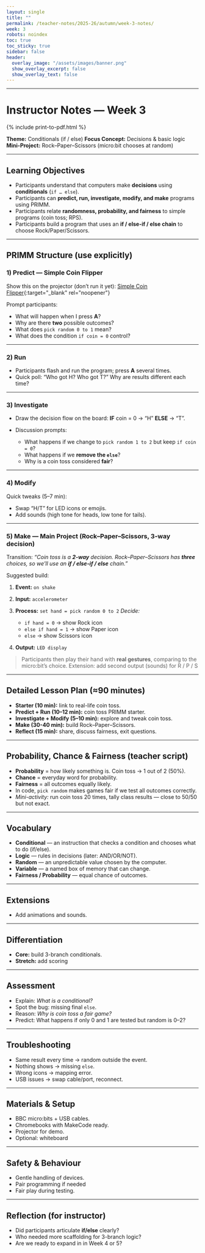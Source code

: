 ```yaml
---
layout: single
title: ""
permalink: /teacher-notes/2025-26/autumn/week-3-notes/
week: 3
robots: noindex
toc: true
toc_sticky: true
sidebar: false
header:
  overlay_image: "/assets/images/banner.png"
  show_overlay_excerpt: false
  show_overlay_text: false
---
```


--------------------------

# Instructor Notes — Week 3

{% include print-to-pdf.html %}

**Theme:** Conditionals (if / else)
**Focus Concept:** Decisions & basic logic
**Mini-Project:** Rock–Paper–Scissors (micro:bit chooses at random)

---

## Learning Objectives

* Participants understand that computers make **decisions** using **conditionals** (`if … else`).
* Participants can **predict, run, investigate, modify, and make** programs using PRIMM.
* Participants relate **randomness, probability, and fairness** to simple programs (coin toss; RPS).
* Participants build a program that uses an **if / else-if / else chain** to choose Rock/Paper/Scissors.

---

## PRIMM Structure (use explicitly)

### 1) Predict — Simple Coin Flipper

Show this on the projector (don’t run it yet): [Simple Coin Flipper](https://makecode.microbit.org/S39804-79642-83776-27829){:target="_blank" rel="noopener"}

Prompt participants:

* What will happen when I press **A**?
* Why are there **two** possible outcomes?
* What does `pick random 0 to 1` mean?
* What does the condition `if coin = 0` control?

---

### 2) Run

* Participants flash and run the program; press **A** several times.
* Quick poll: “Who got H? Who got T?” Why are results different each time?

---

### 3) Investigate

* Draw the decision flow on the board:
  **IF** coin = 0 → “H” **ELSE** → “T”.

* Discussion prompts:
  * What happens if we change to `pick random 1 to 2` but keep `if coin = 0`?
  * What happens if we **remove the `else`**?
  * Why is a coin toss considered **fair**?

---

### 4) Modify

Quick tweaks (5–7 min):

* Swap “H/T” for LED icons or emojis.
* Add sounds (high tone for heads, low tone for tails).

---

### 5) Make — Main Project (Rock–Paper–Scissors, 3-way decision)

Transition: *“Coin toss is a **2-way** decision. Rock–Paper–Scissors has **three** choices, so we’ll use an **if / else-if / else** chain.”*

Suggested build:

1. **Event:** `on shake`
2. **Input:** `accelerometer`
3. **Process:** `set hand = pick random 0 to 2`
   *Decide:*

   * `if hand = 0` → show Rock icon
   * `else if hand = 1` → show Paper icon
   * `else` → show Scissors icon
  
2. **Output:** `LED display`

> Participants then play their hand with **real gestures**, comparing to the micro\:bit’s choice.
> Extension: add second output (sounds) for R / P / S 

---

## Detailed Lesson Plan (≈90 minutes)

* **Starter (10 min):** link to real-life coin toss.
* **Predict + Run (10–12 min):** coin toss PRIMM starter.
* **Investigate + Modify (5–10 min):** explore and tweak coin toss.
* **Make (30-40 min):** build Rock–Paper–Scissors.
* **Reflect (15 min):** share, discuss fairness, exit questions.

---

## Probability, Chance & Fairness (teacher script)

* **Probability** = how likely something is. Coin toss → 1 out of 2 (50%).
* **Chance** = everyday word for probability.
* **Fairness** = all outcomes equally likely.
* In code, `pick random` makes games fair if we test all outcomes correctly.
* *Mini-activity:* run coin toss 20 times, tally class results — close to 50/50 but not exact.

---

## Vocabulary

* **Conditional** — an instruction that checks a condition and chooses what to do (if/else).
* **Logic** — rules in decisions (later: AND/OR/NOT).
* **Random** — an unpredictable value chosen by the computer.
* **Variable** — a named box of memory that can change.
* **Fairness / Probability** — equal chance of outcomes.

---

## Extensions

* Add animations and sounds.

---

## Differentiation

* **Core:** build 3-branch conditionals.
* **Stretch:** add scoring

---

## Assessment

* Explain: *What is a conditional?*
* Spot the bug: missing final `else`.
* Reason: *Why is coin toss a fair game?*
* Predict: What happens if only 0 and 1 are tested but random is 0–2?

---

## Troubleshooting

* Same result every time → random outside the event.
* Nothing shows → missing `else`.
* Wrong icons → mapping error.
* USB issues → swap cable/port, reconnect.

---

## Materials & Setup

* BBC micro\:bits + USB cables.
* Chromebooks with MakeCode ready.
* Projector for demo.
* Optional: whiteboard

---

## Safety & Behaviour

* Gentle handling of devices.
* Pair programming if needed
* Fair play during testing.

---

## Reflection (for instructor)

* Did participants articulate **if/else** clearly?
* Who needed more scaffolding for 3-branch logic?
* Are we ready to expand in in Week 4 or 5?
